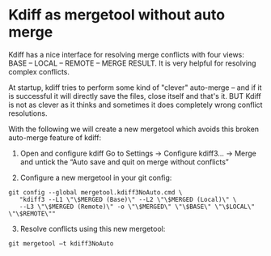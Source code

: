 # Kdiff as mergetool without auto merge

Kdiff has a nice interface for resolving merge conflicts with four views: BASE – LOCAL – REMOTE – MERGE RESULT. It is very helpful for resolving complex conflicts.

At startup, kdiff tries to perform some kind of "clever" auto-merge – and if it is successful it will directly save the files, close itself and that's it.
BUT Kdiff is not as clever as it thinks and sometimes it does completely wrong conflict resolutions.

With the following we will create a new mergetool which avoids this broken auto-merge feature of kdiff:

1. Open and configure kdiff
  Go to Settings -> Configure kdiff3… -> Merge and untick the “Auto save and quit on merge without conflicts”

2. Configure a new mergetool in your git config:

  ```
  git config --global mergetool.kdiff3NoAuto.cmd \
     "kdiff3 --L1 \"\$MERGED (Base)\" --L2 \"\$MERGED (Local)\" \
     --L3 \"\$MERGED (Remote)\" -o \"\$MERGED\" \"\$BASE\" \"\$LOCAL\" \"\$REMOTE\""
  ```


3. Resolve conflicts using this new mergetool:

  ```
  git mergetool –t kdiff3NoAuto
  ```

